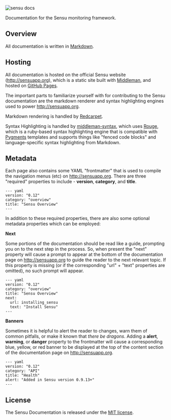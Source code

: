 ![sensu docs](https://raw.github.com/sensu/sensu/master/sensu-logo.png)

Documentation for the Sensu monitoring framework.

## Overview

All documentation is written in [Markdown][markdown]. 

## Hosting

All documentation is hosted on the official Sensu website (http://sensuapp.org), which is a static site built with [Middleman][middleman], and hosted on [GitHub Pages][pages]. 

The important parts to familiarize yourself with for contributing to the Sensu documentation are the markdown renderer and syntax highlighting engines used to power http://sensuapp.org. 

Markdown rendering is handled by [Redcarpet][redcarpet]. 

Syntax Highlighting is handled by [middleman-syntax][syntax], which uses [Rouge][rouge], which is a ruby-based syntax highlighting engine that is compatible with [Pygments][pygments] templates and supports things like "fenced code blocks" and language-specific syntax highlighting from Markdown. 

## Metadata

Each page also contains some YAML "frontmatter" that is used to compile the navigation menus (etc) on http://sensuapp.org. There are three "required" properties to include - **version**, **category**, and **title**.

    --- yaml
    version: "0.12"
    category: "overview"
    title: "Sensu Overview"
    --- 

In addition to these required properties, there are also some optional metadata properties which can be employed:

**Next**

Some portions of the documentation should be read like a guide, prompting you on to the next step in the process. So, when present the "next" property will cause a prompt to appear at the bottom of the documentation page on http://sensuapp.org to guide the reader to the next relevant topic. If this property is missing (or if the corresponding "url" + "text" properties are omitted), no such prompt will appear.

    --- yaml
    version: "0.12"
    category: "overview"
    title: "Sensu Overview"
    next:
      url: installing_sensu
      text: "Install Sensu"
    ---

**Banners**

Sometimes it is helpful to alert the reader to changes, warn them of common pitfalls, or make it known that _there be dragons_. Adding a **alert**, **warning**, or **danger** property to the frontmatter will cause a corresponding blue, yellow, or red banner to be displayed at the top of the content section of the documentation page on http://sensuapp.org. 

    --- yaml
    version: "0.12"
    category: "API"
    title: "Health"
    alert: "Added in Sensu version 0.9.13+"
    ---

## License
The Sensu Documentation is released under the 
[MIT license][mit-license].


[markdown]: http://daringfireball.net/projects/markdown/syntax
[sensuapp]: http://sensuapp.org
[middleman]: http://middlemanapp.com
[pages]: http://pages.github.com/
[redcarpet]: https://github.com/vmg/redcarpet
[syntax]: https://github.com/middleman/middleman-syntax
[rouge]: https://github.com/jayferd/rouge
[pygments]: http://pygments.org/
[mit-license]: https://raw.github.com/sensu/sensu-docs/master/MIT-LICENSE.txt

